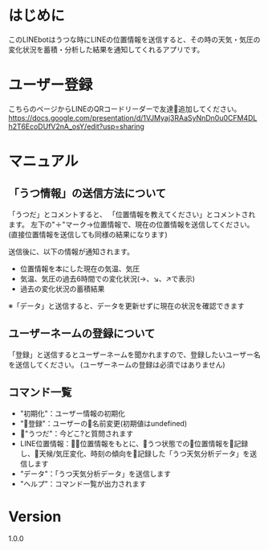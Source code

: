 # はじめに
このLINEbotはうつな時にLINEの位置情報を送信すると、その時の天気・気圧の変化状況を蓄積・分析した結果を通知してくれるアプリです。

# ユーザー登録
こちらのページからLINEのQRコードリーダーで友達追加してください。
https://docs.google.com/presentation/d/1VJMyaj3RAaSyNnDn0u0CFM4DLh2T6EcoDUfV2nA_osY/edit?usp=sharing

# マニュアル
## 「うつ情報」の送信方法について
「うつだ」とコメントすると、
「位置情報を教えてください」とコメントされます。
左下の"＋"マーク→位置情報で、現在の位置情報を送信してください。
(直接位置情報を送信しても同様の結果になります)

送信後に、以下の情報が通知されます。
+ 位置情報を本にした現在の気温、気圧
+ 気温、気圧の過去6時間での変化状況(→、↘、↗で表示)
+ 過去の変化状況の蓄積結果

※「データ」と送信すると、データを更新せずに現在の状況を確認できます

## ユーザーネームの登録について
「登録」と送信するとユーザーネームを聞かれますので、登録したいユーザー名を送信してください。
(ユーザーネームの登録は必須ではありません)

## コマンド一覧
+ "初期化"：ユーザー情報の初期化
+ "登録"：ユーザーの名前変更(初期値はundefined)
+ "うつだ"：今どこ?と質問されます
+ LINE位置情報：位置情報をもとに、うつ状態での位置情報を記録し、天候/気圧変化、時刻の傾向を記録した「うつ天気分析データ」を送信します
+ "データ"：「うつ天気分析データ」を送信します
+ "ヘルプ"：コマンド一覧が出力されます

# Version
1.0.0
